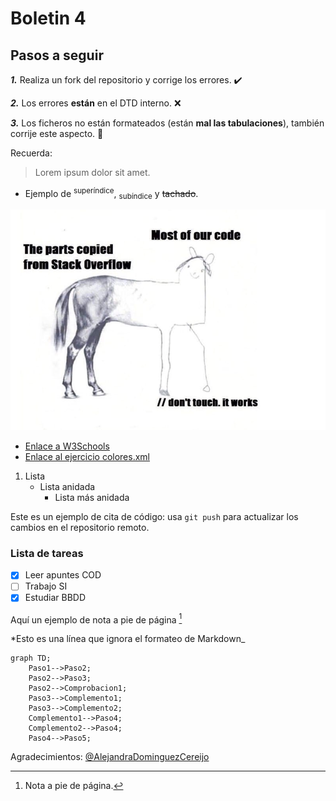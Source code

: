 # Boletin 4

## Pasos a seguir

  ***1.*** Realiza un fork del repositorio y corrige los errores. :heavy_check_mark:

***2.*** Los errores **están** en el DTD interno. :x:

 ***3.*** Los ficheros no están formateados (están **mal las tabulaciones**), también corrije este aspecto. :memo:

 Recuerda: 
 >Lorem ipsum dolor sit amet. 

* Ejemplo de <sup>superíndice</sup>, <sub>subíndice</sub> y ~~tachado~~.

![Esto es una imagen](img/img1.png)

* [Enlace a W3Schools](https://www.w3schools.com/)
* [Enlace al ejercicio colores.xml](colores.xml)

1. Lista
   - Lista anidada
     - Lista más anidada


Este es un ejemplo de cita de código: usa `git push` para actualizar los cambios en el repositorio remoto.
### Lista de tareas
- [x] Leer apuntes COD
- [ ] Trabajo SI
- [x] Estudiar BBDD

Aquí un ejemplo de nota a pie de página [^1]
[^1]: Nota a pie de página.

<!-- Comentario en Markwdown -->

\*Esto es una línea que ignora el formateo de Markdown\_

```mermaid
graph TD;
    Paso1-->Paso2;
    Paso2-->Paso3;
    Paso2-->Comprobacion1;
    Paso3-->Complemento1;
    Paso3-->Complemento2;
    Complemento1-->Paso4;
    Complemento2-->Paso4;
    Paso4-->Paso5;
```

Agradecimientos: [@AlejandraDominguezCereijo](https://github.com/AlejandraDominguezCereijo)